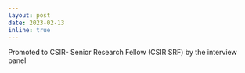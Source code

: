 ```yaml
---
layout: post
date: 2023-02-13
inline: true
---
```


Promoted to CSIR- Senior Research Fellow (CSIR SRF) by the interview panel
